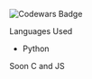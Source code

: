 ![Codewars Badge](https://www.codewars.com/users/rodinopps/badges/large)

Languages Used

- Python


Soon C and JS
